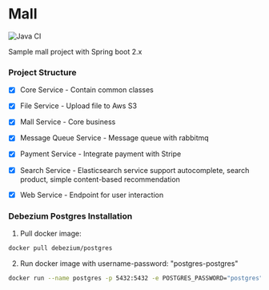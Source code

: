 # Mall
![Java CI](https://github.com/uuhnaut69/mall/workflows/Java%20CI/badge.svg)

Sample mall project with Spring boot 2.x

<h3>Project Structure</h3>

- [x] Core Service - Contain common classes

- [x] File Service - Upload file to Aws S3

- [x] Mall Service - Core business

- [x] Message Queue Service - Message queue with rabbitmq

- [x] Payment Service - Integrate payment with Stripe

- [x] Search Service - Elasticsearch service support autocomplete, search product, simple content-based recommendation

- [x] Web Service - Endpoint for user interaction

<h3>Debezium Postgres Installation</h3>

1. Pull docker image:

  ``` bash
  docker pull debezium/postgres
  ```
2. Run docker image with username-password: "postgres-postgres"

  ``` bash
  docker run --name postgres -p 5432:5432 -e POSTGRES_PASSWORD="postgres" debezium/postgres
  ```
